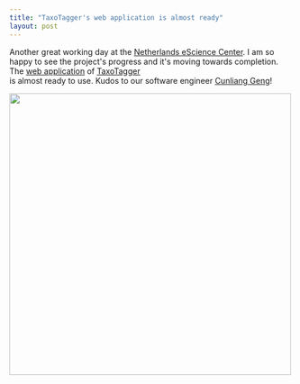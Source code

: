 ```yaml
---
title: "TaxoTagger's web application is almost ready"
layout: post
---
```


Another great working day at the [Netherlands eScience Center](https://www.esciencecenter.nl/). I am so happy to see the project's progress and 
it's moving towards completion. The [web application](https://github.com/MycoAI/taxotagger-webapp) of [TaxoTagger](https://github.com/MycoAI/TaxoTagger)  
is almost ready to use. Kudos to our software engineer [Cunliang Geng](https://github.com/cunliangGeng)!

<img src="https://github.com/user-attachments/assets/03f8baf9-113e-486c-aa50-ddbf552638f7" height="500"/>

